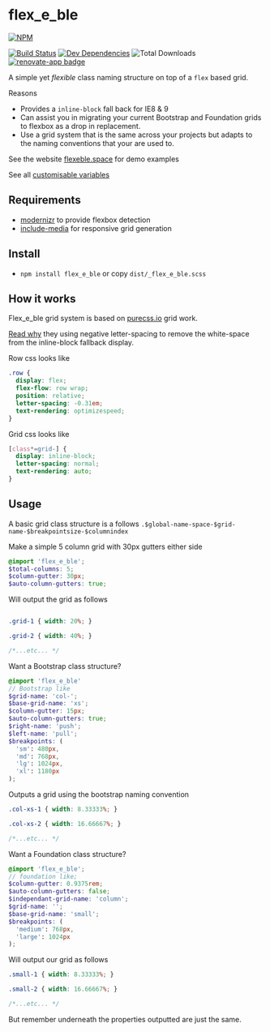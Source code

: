 # flex_e_ble

[![NPM](https://nodei.co/npm/flex_e_ble.png)](https://npmjs.org/package/flex_e_ble)

[![Build Status](https://travis-ci.org/jackmcpickle/flex_e_ble.svg?branch=master)](https://travis-ci.org/jackmcpickle/flex_e_ble) [![Dev Dependencies](https://david-dm.org/jackmcpickle/flex_e_ble/dev-status.svg)](https://david-dm.org/jackmcpickle/flex_e_ble?type=dev&view=list) ![Total Downloads](https://img.shields.io/npm/dt/flex_e_ble.svg) [![renovate-app badge][renovate-badge]][renovate-app]

[renovate-badge]: https://img.shields.io/badge/renovate-app-blue.svg
[renovate-app]: https://renovateapp.com/

A simple yet *flexible* class naming structure on top of a `flex` based grid.

Reasons
* Provides a `inline-block` fall back for IE8 & 9
* Can assist you in migrating your current Bootstrap and Foundation grids to flexbox as a drop in replacement.
* Use a grid system that is the same across your projects but adapts to the naming conventions that your are used to.

See the website [flexeble.space](https://flexeble.space/) for demo examples

See all [customisable variables](https://github.com/jackmcpickle/flex_e_ble/blob/master/src/scss/modules/_vars.scss)

## Requirements

* [modernizr](https://modernizr.com/download?flexbox-setclasses-shiv) to provide flexbox detection
* [include-media](https://github.com/eduardoboucas/include-media) for responsive grid generation

## Install

* `npm install flex_e_ble` or copy `dist/_flex_e_ble.scss`

## How it works

Flex_e_ble grid system is based on [purecss.io](http://purecss.io/) grid work.

[Read why](http://purecss.io/grids/#using-grids-with-custom-fonts) they using negative letter-spacing to remove the white-space from the inline-block fallback display.

Row css looks like
```scss
.row {
  display: flex;
  flex-flow: row wrap;
  position: relative;
  letter-spacing: -0.31em;
  text-rendering: optimizespeed;
}

```

Grid css looks like
```scss
[class*=grid-] {
  display: inline-block;
  letter-spacing: normal;
  text-rendering: auto;
}
```

## Usage

A basic grid class structure is a follows ```.$global-name-space-$grid-name-$breakpointsize-$columnindex```


Make a simple 5 column grid with 30px gutters either side
```scss
@import 'flex_e_ble';
$total-columns: 5;
$column-gutter: 30px;
$auto-column-gutters: true;
```

Will output the grid as follows

```css

.grid-1 { width: 20%; }

.grid-2 { width: 40%; }

/*...etc... */

```


Want a Bootstrap class structure?
```scss
@import 'flex_e_ble'
// Bootstrap like
$grid-name: 'col-';
$base-grid-name: 'xs';
$column-gutter: 15px;
$auto-column-gutters: true;
$right-name: 'push';
$left-name: 'pull';
$breakpoints: (
  'sm': 480px,
  'md': 768px,
  'lg': 1024px,
  'xl': 1180px
);
```

Outputs a grid using the bootstrap naming convention
```css
.col-xs-1 { width: 8.33333%; }

.col-xs-2 { width: 16.66667%; }

/*...etc... */
```

Want a Foundation class structure?
```scss
@import 'flex_e_ble';
// foundation like;
$column-gutter: 0.9375rem;
$auto-column-gutters: false;
$independant-grid-name: 'column';
$grid-name: '';
$base-grid-name: 'small';
$breakpoints: (
  'medium': 768px,
  'large': 1024px
);
```

Will output our grid as follows
```css
.small-1 { width: 8.33333%; }

.small-2 { width: 16.66667%; }

/*...etc... */
```

But remember underneath the properties outputted are just the same.
